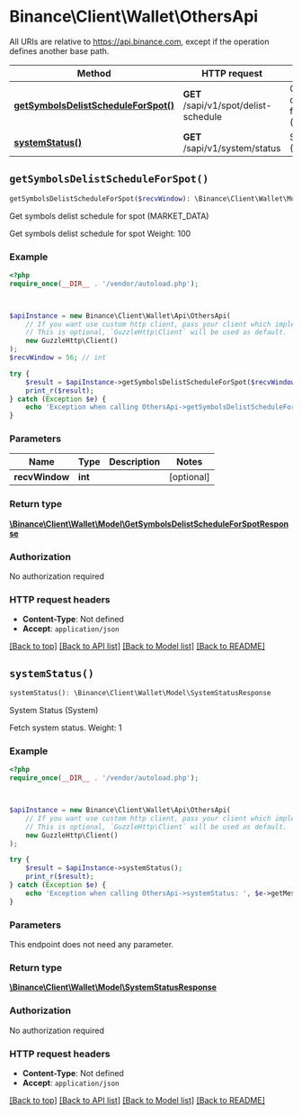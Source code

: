 # Binance\Client\Wallet\OthersApi

All URIs are relative to https://api.binance.com, except if the operation defines another base path.

| Method | HTTP request | Description |
| ------------- | ------------- | ------------- |
| [**getSymbolsDelistScheduleForSpot()**](OthersApi.md#getSymbolsDelistScheduleForSpot) | **GET** /sapi/v1/spot/delist-schedule | Get symbols delist schedule for spot (MARKET_DATA) |
| [**systemStatus()**](OthersApi.md#systemStatus) | **GET** /sapi/v1/system/status | System Status (System) |


## `getSymbolsDelistScheduleForSpot()`

```php
getSymbolsDelistScheduleForSpot($recvWindow): \Binance\Client\Wallet\Model\GetSymbolsDelistScheduleForSpotResponse
```

Get symbols delist schedule for spot (MARKET_DATA)

Get symbols delist schedule for spot  Weight: 100

### Example

```php
<?php
require_once(__DIR__ . '/vendor/autoload.php');



$apiInstance = new Binance\Client\Wallet\Api\OthersApi(
    // If you want use custom http client, pass your client which implements `GuzzleHttp\ClientInterface`.
    // This is optional, `GuzzleHttp\Client` will be used as default.
    new GuzzleHttp\Client()
);
$recvWindow = 56; // int

try {
    $result = $apiInstance->getSymbolsDelistScheduleForSpot($recvWindow);
    print_r($result);
} catch (Exception $e) {
    echo 'Exception when calling OthersApi->getSymbolsDelistScheduleForSpot: ', $e->getMessage(), PHP_EOL;
}
```

### Parameters

| Name | Type | Description  | Notes |
| ------------- | ------------- | ------------- | ------------- |
| **recvWindow** | **int**|  | [optional] |

### Return type

[**\Binance\Client\Wallet\Model\GetSymbolsDelistScheduleForSpotResponse**](../Model/GetSymbolsDelistScheduleForSpotResponse.md)

### Authorization

No authorization required

### HTTP request headers

- **Content-Type**: Not defined
- **Accept**: `application/json`

[[Back to top]](#) [[Back to API list]](../../README.md#endpoints)
[[Back to Model list]](../../README.md#models)
[[Back to README]](../../README.md)

## `systemStatus()`

```php
systemStatus(): \Binance\Client\Wallet\Model\SystemStatusResponse
```

System Status (System)

Fetch system status.  Weight: 1

### Example

```php
<?php
require_once(__DIR__ . '/vendor/autoload.php');



$apiInstance = new Binance\Client\Wallet\Api\OthersApi(
    // If you want use custom http client, pass your client which implements `GuzzleHttp\ClientInterface`.
    // This is optional, `GuzzleHttp\Client` will be used as default.
    new GuzzleHttp\Client()
);

try {
    $result = $apiInstance->systemStatus();
    print_r($result);
} catch (Exception $e) {
    echo 'Exception when calling OthersApi->systemStatus: ', $e->getMessage(), PHP_EOL;
}
```

### Parameters

This endpoint does not need any parameter.

### Return type

[**\Binance\Client\Wallet\Model\SystemStatusResponse**](../Model/SystemStatusResponse.md)

### Authorization

No authorization required

### HTTP request headers

- **Content-Type**: Not defined
- **Accept**: `application/json`

[[Back to top]](#) [[Back to API list]](../../README.md#endpoints)
[[Back to Model list]](../../README.md#models)
[[Back to README]](../../README.md)
